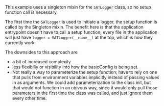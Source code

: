 This example uses a singleton mixin for the `SATLogger` class, so no setup function call is necessary.

The first time the `SATLogger` is used to initiate a logger, the setup function is called by the Singleton mixin.
The benefit here is that the application entrypoint doesn't have to call a setup function;
every file in the application will just have `logger = SATLogger(__name__)` at the top,
which is how they currently work.

The downsides to this approach are
- a bit of increased complexity
- less flexibiliy or visibility into how the basicConfig is being set.
- Not really a way to parameterize the setup function; have to rely on one that pulls from environment variables
    implicitly instead of passing values in as arguments.
    We could add parameterization to the class init, but that would not function in an obivous way,
    since it would only pull those parameters in the first time the class was called,
    and just ignore them every other time.
